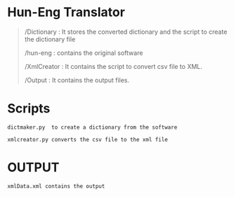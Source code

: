﻿# Hun-Eng Translator

>/Dictionary : It stores the converted dictionary and the script to create the dictionary file 
>
>/hun-eng : contains the original software 
>
>/XmlCreator : It contains the script to convert csv file to XML.
>
>/Output : It contains the output files.


# Scripts  

    dictmaker.py  to create a dictionary from the software 

    xmlcreator.py converts the csv file to the xml file 

# OUTPUT
	
	xmlData.xml contains the output
